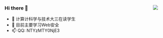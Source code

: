 ### Hi there 👋             <img align="right" src="https://github-readme-stats.vercel.app/api?username=madneal&show_icons=true&theme=radical">
- 🔭 计算计科学与技术大三在读学生      
- 🌱 目前主要学习Web安全
- 📫 QQ: NTYzMTY0NjE3      
